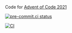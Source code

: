 Code for [Advent of Code 2021](https://adventofcode.com/2021)

[![pre-commit.ci status](https://results.pre-commit.ci/badge/github/yelinaung/adventofcode_2021/master.svg)](https://results.pre-commit.ci/latest/github/yelinaung/adventofcode_2021/master)

[![CI](https://github.com/yelinaung/adventofcode_2021/actions/workflows/run_tests.yaml/badge.svg)](https://github.com/yelinaung/adventofcode_2021/actions/workflows/run_tests.yaml)
